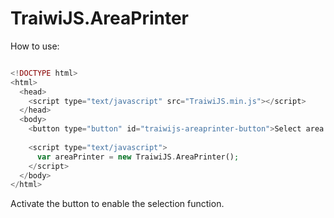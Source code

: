 # TraiwiJS.AreaPrinter
How to use:

``` php

<!DOCTYPE html>
<html>
  <head>
    <script type="text/javascript" src="TraiwiJS.min.js"></script>
  </head>
  <body>
    <button type="button" id="traiwijs-areaprinter-button">Select area to print</button>
	  
    <script type="text/javascript">
      var areaPrinter = new TraiwiJS.AreaPrinter();
    </script>
  </body>
</html>

```
Activate the button to enable the selection function. 
